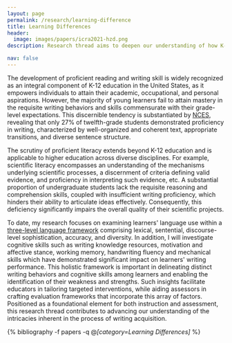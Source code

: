 ```yaml
---
layout: page
permalink: /research/learning-difference
title: Learning Differences
header:
  image: images/papers/icra2021-hzd.png
description: Research thread aims to deepen our understanding of how K-12 students with diverse levels of literacy proficiency exhibit differential use of language. This is achieved by leveraging influential educational theories, such as Hayes' 1996 Cognitive Model of Writing and Berninger & Winn's 2006 Not-so-simple-view of writing.

nav: false
---
```


The development of proficient reading and writing skill is widely recognized as an integral component of K-12 education in the United States, as it empowers individuals to attain their academic, occupational, and personal aspirations. However, the majority of young learners fail to attain mastery in the requisite writing behaviors and skills commensurate with their grade-level expectations. This discernible tendency is substantiated by <a href="https://nces.ed.gov/">NCES</a>, revealing that only 27% of twelfth-grade students demonstrated proficiency in writing, characterized by well-organized and coherent text, appropriate transitions, and diverse sentence structure.

The scrutiny of proficient literacy extends beyond K-12 education and is applicable to higher education across diverse disciplines. For example, scientific literacy encompasses an understanding of the mechanisms underlying scientific processes, a discernment of criteria defining valid evidence, and proficiency in interpreting such evidence, etc. A substantial proportion of undergraduate students lack the requisite reasoning and comprehension skills, coupled with insufficient writing proficiency, which hinders their ability to articulate ideas effectively. Consequently, this deficiency significantly impairs the overall quality of their scientific projects.

To date, my research focuses on examining learners' language use within a <a href="https://uk.sagepub.com/sites/default/files/upm-binaries/58163_Chapter_1_Gottlieb.pdf">three-level language framework</a> comprising lexical, sentential, discourse-level sophistication, accuracy, and diversity. In addition, I will investigate cognitive skills such as writing knowledge resources, motivation and affective stance, working memory, handwriting fluency and mechanical skills which have demonstrated significant impact on learners' writing performance. This holistic framework is important in delineating distinct writing behaviors and cognitive skills among learners and enabling the identification of their weakness and strengths. Such insights facilitate educators in tailoring targeted interventions, while aiding assessors in crafting evaluation frameworks that incorporate this array of factors. Positioned as a foundational element for both instruction and assessment, this research thread contributes to advancing our understanding of the intricacies inherent in the process of writing acquisition.

<div class="publications">

{% bibliography -f papers -q @*[category=Learning Differences]* %}

</div>
